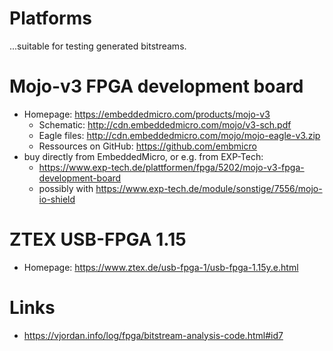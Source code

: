 # Platforms
...suitable for testing generated bitstreams.

# Mojo-v3 FPGA development board
* Homepage: https://embeddedmicro.com/products/mojo-v3
  * Schematic: http://cdn.embeddedmicro.com/mojo/v3-sch.pdf
  * Eagle files: http://cdn.embeddedmicro.com/mojo/mojo-eagle-v3.zip
  * Ressources on GitHub: https://github.com/embmicro
* buy directly from EmbeddedMicro, or e.g. from EXP-Tech:
  * https://www.exp-tech.de/plattformen/fpga/5202/mojo-v3-fpga-development-board
  * possibly with https://www.exp-tech.de/module/sonstige/7556/mojo-io-shield

# ZTEX USB-FPGA 1.15
* Homepage: https://www.ztex.de/usb-fpga-1/usb-fpga-1.15y.e.html

# Links
* https://vjordan.info/log/fpga/bitstream-analysis-code.html#id7
